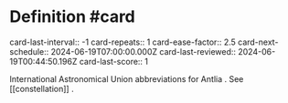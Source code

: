 # Definition #card
card-last-interval:: -1
card-repeats:: 1
card-ease-factor:: 2.5
card-next-schedule:: 2024-06-19T07:00:00.000Z
card-last-reviewed:: 2024-06-19T00:44:50.196Z
card-last-score:: 1

International Astronomical Union abbreviations for Antlia . See
[[constellation]] .